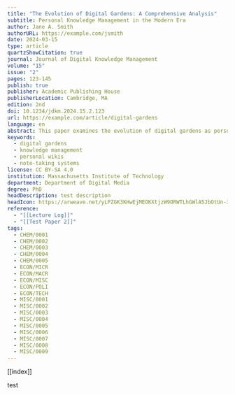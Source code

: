 ```yaml
---
title: "The Evolution of Digital Gardens: A Comprehensive Analysis"
subtitle: Personal Knowledge Management in the Modern Era
author: Jane A. Smith
authorURL: https://example.com/jsmith
date: 2024-03-15
type: article
quartzShowCitation: true
journal: Journal of Digital Knowledge Management
volume: "15"
issue: "2"
pages: 123-145
publish: true
publisher: Academic Publishing House
publisherLocation: Cambridge, MA
edition: 2nd
doi: 10.1234/jdkm.2024.15.2.123
url: https://example.com/article/digital-gardens
language: en
abstract: This paper examines the evolution of digital gardens as personal knowledge management systems, exploring their impact on modern information organization and retrieval methods.
keywords:
  - digital gardens
  - knowledge management
  - personal wikis
  - note-taking systems
license: CC BY-SA 4.0
institution: Massachusetts Institute of Technology
department: Department of Digital Media
degree: PhD
headDescription: test description
headIcon: https://arweave.net/yLPZGK3KHwEjMEOKXtjzW9ORWTLhGWlA5JbOtUn-3IQ
reference:
  - "[[Lecture Log]]"
  - "[[Test Paper 2]]"
tags:
  - CHEM/0001
  - CHEM/0002
  - CHEM/0003
  - CHEM/0004
  - CHEM/0005
  - ECON/MICR
  - ECON/MACR
  - ECON/MISC
  - ECON/POLI
  - ECON/TECH
  - MISC/0001
  - MISC/0002
  - MISC/0003
  - MISC/0004
  - MISC/0005
  - MISC/0006
  - MISC/0007
  - MISC/0008
  - MISC/0009
---
```


[[index]]

test
